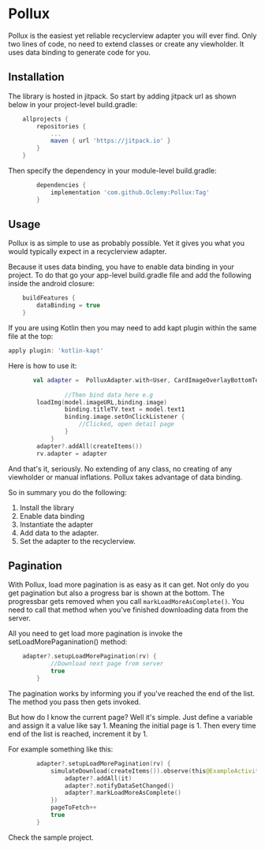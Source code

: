 # Pollux
Pollux is the easiest yet reliable recyclerview adapter you will ever find. Only two lines of code, no need to extend classes or create any viewholder. It uses data binding to generate code for you.

## Installation

The library is hosted in jitpack. So start by adding jitpack url as shown below in your project-level build.gradle:

```groovy
	allprojects {
		repositories {
			...
			maven { url 'https://jitpack.io' }
		}
	}
```

Then specify the dependency in your module-level build.gradle:

```groovy
	    dependencies {
	        implementation 'com.github.Oclemy:Pollux:Tag'
	    }
```

## Usage

Pollux is as simple to use as probably possible. Yet it gives you what you would typically expect in a recyclerview adapter.

Because it uses data binding, you have to enable data binding in your project. To do that go your app-level build.gradle file and add the following inside the android closure:

```groovy
    buildFeatures {
        dataBinding = true
    }
```
If you are using Kotlin then you may need to add kapt plugin within the same file at the top:
```groovy
apply plugin: 'kotlin-kapt'
```

Here is how to use it:

```kotlin
       val adapter =  PolluxAdapter.with<User, CardImageOverlayBottomTextBinding>(R.layout.item) { adapterPosition, model, binding ->
                
                //Then bind data here e.g
		loadImg(model.imageURL,binding.image)
                binding.titleTV.text = model.text1
                binding.image.setOnClickListener {
                    //Clicked, open detail page
                }
            }
        adapter?.addAll(createItems())
        rv.adapter = adapter
```

And that's it, seriously. No extending of any class, no creating of any viewholder or manual inflations. Pollux takes advantage of data binding.

So in summary you do the following:
1. Install the library
2. Enable data binding
3. Instantiate the adapter
4. Add data to the adapter.
5. Set the adapter to the recyclerview.

## Pagination

With Pollux, load more pagination is as easy as it can get. Not only do you get pagination but also a progress bar is shown at the bottom. The progressbar gets removed when you call `markLoadMoreAsComplete()`. You need to call that method when you've finished downloading data from the server.

All you need to get load more pagination is invoke the setLoadMorePaganination() method:

```kotlin
	adapter?.setupLoadMorePagination(rv) {
            //Download next page from server
            true
        }
```
The pagination works by informing you if you've reached the end of the list. The method you pass then gets invoked.

But how do I know the current page? Well it's simple. Just define a variable and assign it a value like say 1. Meaning the initial page is 1. Then every time end of the list is reached, increment it by 1.

For example something like this:
```kotlin
        adapter?.setupLoadMorePagination(rv) {
            simulateDownload(createItems()).observe(this@ExampleActivity, Observer {
                adapter?.addAll(it)
                adapter?.notifyDataSetChanged()
                adapter?.markLoadMoreAsComplete()
            })
            pageToFetch++
            true
        }
```

Check the sample project.


